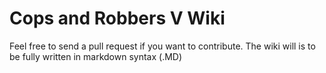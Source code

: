 # Cops and Robbers V Wiki
Feel free to send a pull request if you want to contribute.
The wiki will is to be fully written in markdown syntax (.MD)
